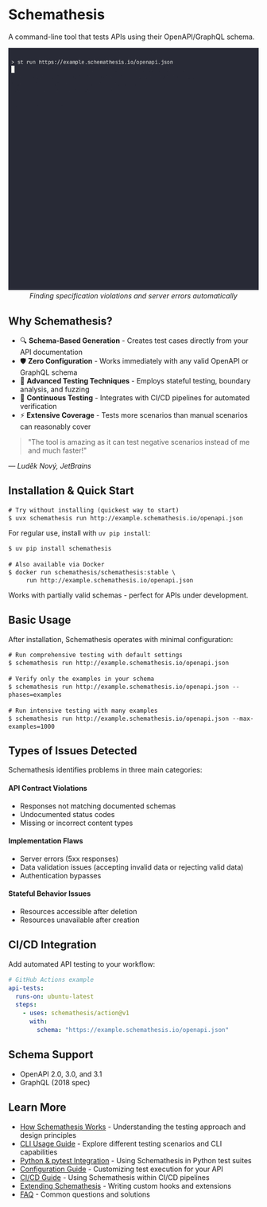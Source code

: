 # Schemathesis

A command-line tool that tests APIs using their OpenAPI/GraphQL schema.

<p align="center">
  <img src="https://raw.githubusercontent.com/schemathesis/schemathesis/master/img/demo.gif" alt="Schemathesis automatically finding a server crash"/>
  <br>
  <i>Finding specification violations and server errors automatically</i>
</p>

## Why Schemathesis?

- 🔍 **Schema-Based Generation** - Creates test cases directly from your API documentation
- 🛡️ **Zero Configuration** - Works immediately with any valid OpenAPI or GraphQL schema
- 🔄 **Advanced Testing Techniques** - Employs stateful testing, boundary analysis, and fuzzing
- 🧪 **Continuous Testing** - Integrates with CI/CD pipelines for automated verification
- ⚡ **Extensive Coverage** - Tests more scenarios than manual scenarios can reasonably cover


<div class="testimonial-highlight">
  <blockquote>
    "The tool is amazing as it can test negative scenarios instead of me and much faster!"
  </blockquote>
  <cite>— Luděk Nový, JetBrains</cite>
</div>

## Installation & Quick Start

```console
# Try without installing (quickest way to start)
$ uvx schemathesis run http://example.schemathesis.io/openapi.json
```

For regular use, install with `uv pip install`:

```console
$ uv pip install schemathesis

# Also available via Docker
$ docker run schemathesis/schemathesis:stable \
     run http://example.schemathesis.io/openapi.json
```

Works with partially valid schemas - perfect for APIs under development.

## Basic Usage

After installation, Schemathesis operates with minimal configuration:

```console
# Run comprehensive testing with default settings
$ schemathesis run http://example.schemathesis.io/openapi.json

# Verify only the examples in your schema
$ schemathesis run http://example.schemathesis.io/openapi.json --phases=examples

# Run intensive testing with many examples
$ schemathesis run http://example.schemathesis.io/openapi.json --max-examples=1000
```

## Types of Issues Detected

Schemathesis identifies problems in three main categories:

#### API Contract Violations

- Responses not matching documented schemas
- Undocumented status codes
- Missing or incorrect content types

#### Implementation Flaws

- Server errors (5xx responses)
- Data validation issues (accepting invalid data or rejecting valid data)
- Authentication bypasses

#### Stateful Behavior Issues

- Resources accessible after deletion
- Resources unavailable after creation

## CI/CD Integration

Add automated API testing to your workflow:

```yaml
# GitHub Actions example
api-tests:
  runs-on: ubuntu-latest
  steps:
    - uses: schemathesis/action@v1
      with:
        schema: "https://example.schemathesis.io/openapi.json"
```

## Schema Support

- OpenAPI 2.0, 3.0, and 3.1
- GraphQL (2018 spec)

## Learn More

- [How Schemathesis Works](./how-it-works.md) - Understanding the testing approach and design principles
- [CLI Usage Guide](./cli-usage-guide.md) - Explore different testing scenarios and CLI capabilities
- [Python & pytest Integration](./python-integration.md) - Using Schemathesis in Python test suites
- [Configuration Guide](./configuration.md) - Customizing test execution for your API
- [CI/CD Guide](./python-integration.md) - Using Schemathesis within CI/CD pipelines
- [Extending Schemathesis](./extending.md) - Writing custom hooks and extensions
- [FAQ](./faq.md) - Common questions and solutions
